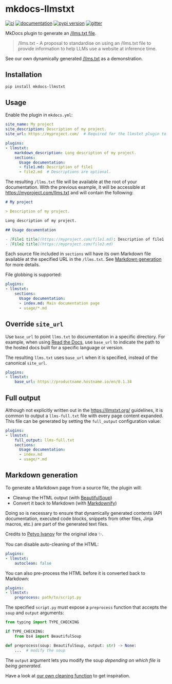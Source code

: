 # mkdocs-llmstxt

[![ci](https://github.com/pawamoy/mkdocs-llmstxt/workflows/ci/badge.svg)](https://github.com/pawamoy/mkdocs-llmstxt/actions?query=workflow%3Aci)
[![documentation](https://img.shields.io/badge/docs-mkdocs-708FCC.svg?style=flat)](https://pawamoy.github.io/mkdocs-llmstxt/)
[![pypi version](https://img.shields.io/pypi/v/mkdocs-llmstxt.svg)](https://pypi.org/project/mkdocs-llmstxt/)
[![gitter](https://badges.gitter.im/join%20chat.svg)](https://app.gitter.im/#/room/#mkdocs-llmstxt:gitter.im)

MkDocs plugin to generate an [/llms.txt file](https://llmstxt.org/).

> /llms.txt - A proposal to standardise on using an /llms.txt file to provide information to help LLMs use a website at inference time.

See our own dynamically generated [/llms.txt](https://pawamoy.github.io/mkdocs-llmstxt/llms.txt) as a demonstration.

## Installation

```bash
pip install mkdocs-llmstxt
```

## Usage

Enable the plugin in `mkdocs.yml`:

```yaml title="mkdocs.yml"
site_name: My project
site_description: Description of my project.
site_url: https://myproject.com/  # Required for the llmstxt plugin to work.

plugins:
- llmstxt:
    markdown_description: Long description of my project.
    sections:
      Usage documentation:
      - file1.md: Description of file1
      - file2.md  # Descriptions are optional.
```

The resulting `/llms.txt` file will be available at the root of your documentation. With the previous example, it will be accessible at https://myproject.com/llms.txt and will contain the following:

```markdown
# My project

> Description of my project.

Long description of my project.

## Usage documentation

- [File1 title](https://myproject.com/file1.md): Description of file1
- [File2 title](https://myproject.com/file2.md)
```

Each source file included in `sections` will have its own Markdown file available at the specified URL in the `/llms.txt`. See [Markdown generation](#markdown-generation) for more details.

File globbing is supported:

```yaml title="mkdocs.yml"
plugins:
- llmstxt:
    sections:
      Usage documentation:
      - index.md: Main documentation page
      - usage/*.md
```

## Override `site_url`

Use `base_url` to point `llms.txt` to documentation in a specific directory. For example, when using [Read the Docs](https://github.com/readthedocs/), use `base_url` to indicate the path to the hosted docs built for a specific language or version.

The resulting `llms.txt` uses `base_url` when it is specified, instead of the canonical `site_url`.  

```yaml title="mkdocs.yml"
plugins:
- llmstxt: 
    base_url: https://productname.hostname.io/en/0.1.34
```

## Full output

Although not explicitly written out in the https://llmstxt.org/ guidelines, it is common to output a `llms-full.txt` file with every page content expanded. This file can be generated by setting the `full_output` configuration value:

```yaml title="mkdocs.yml"
plugins:
- llmstxt:
    full_output: llms-full.txt
    sections:
      Usage documentation:
      - index.md
      - usage/*.md
```



## Markdown generation

To generate a Markdown page from a source file, the plugin will:

- Cleanup the HTML output (with [BeautifulSoup](https://pypi.org/project/beautifulsoup4/))
- Convert it back to Markdown (with [Markdownify](https://pypi.org/project/markdownify))

Doing so is necessary to ensure that dynamically generated contents (API documentation, executed code blocks, snippets from other files, Jinja macros, etc.) are part of the generated text files.

Credits to [Petyo Ivanov](https://github.com/petyosi) for the original idea ✨.

You can disable auto-cleaning of the HTML:

```yaml title="mkdocs.yml"
plugins:
- llmstxt:
    autoclean: false
```

You can also pre-process the HTML before it is converted back to Markdown:

```yaml title="mkdocs.yml"
plugins:
- llmstxt:
    preprocess: path/to/script.py
```

The specified `script.py` must expose a `preprocess` function that accepts the `soup` and `output` arguments:

```python
from typing import TYPE_CHECKING

if TYPE_CHECKING:
    from bs4 import BeautifulSoup

def preprocess(soup: BeautifulSoup, output: str) -> None:
    ...  # modify the soup
```

The `output` argument lets you modify the soup *depending on which file is being generated*.

Have a look at [our own cleaning function](https://pawamoy.github.io/mkdocs-llmstxt/reference/api/#mkdocs_llmstxt.autoclean) to get inspiration.
